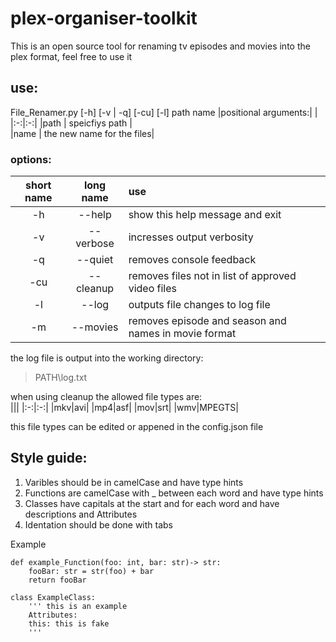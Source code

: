 # plex-organiser-toolkit
This is an open source tool for renaming tv episodes and movies into the plex format,
feel free to use it
## use:
File_Renamer.py [-h] [-v | -q] [-cu] [-l] path name
|positional arguments:| |   
|:-:|:-:|
|path | speicfiys path |  
|name | the new name for the files|

### options:
|short name|long name|use|
|:-:|:-:|:-|
|-h|  --help|        show this help message and exit|
|-v|  --verbose|     incresses output verbosity|
|-q|  --quiet|       removes console feedback|
|-cu| --cleanup|     removes files not in list of approved video files|
|-l|  --log|         outputs file changes to log file|
|-m|  --movies|      removes episode and season and names in movie format|

the log file is output into the working directory:   
>PATH\log.txt

when using cleanup the allowed file types are:   
|||
|:-:|:-:|
|mkv|avi|
|mp4|asf|
|mov|srt|
|wmv|MPEGTS|

this file types can be edited or appened in the config.json file 

## Style guide: 
1. Varibles should be in camelCase and have type hints
2. Functions are camelCase with _ between each word and have type hints
3. Classes have capitals at the start and for each word and have descriptions and Attributes
4. Identation should be done with tabs     

Example
```
def example_Function(foo: int, bar: str)-> str:
    fooBar: str = str(foo) + bar
    return fooBar

class ExampleClass:
    ''' this is an example
    Attributes:
    this: this is fake
    '''
```

